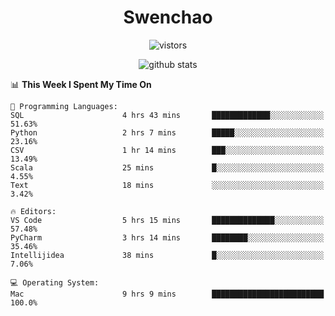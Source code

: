 <h1 align="center">Swenchao</h3>

<p align="center">
  <img src="https://visitor-badge.glitch.me/badge?page_id=Swenchao" alt="vistors" />
</p>

<p align="center">
  <img src="https://github-readme-stats.vercel.app/api?username=Swenchao&count_private=true&show_icons=true&theme=vue-dark&hide_title=true" alt="github stats" />
</p>

<!--START_SECTION:waka-->
📊 **This Week I Spent My Time On** 

```text
💬 Programming Languages: 
SQL                      4 hrs 43 mins       █████████████░░░░░░░░░░░░   51.63% 
Python                   2 hrs 7 mins        █████░░░░░░░░░░░░░░░░░░░░   23.16% 
CSV                      1 hr 14 mins        ███░░░░░░░░░░░░░░░░░░░░░░   13.49% 
Scala                    25 mins             █░░░░░░░░░░░░░░░░░░░░░░░░   4.55% 
Text                     18 mins             ░░░░░░░░░░░░░░░░░░░░░░░░░   3.42%

🔥 Editors: 
VS Code                  5 hrs 15 mins       ██████████████░░░░░░░░░░░   57.48% 
PyCharm                  3 hrs 14 mins       ████████░░░░░░░░░░░░░░░░░   35.46% 
Intellijidea             38 mins             █░░░░░░░░░░░░░░░░░░░░░░░░   7.06%

💻 Operating System: 
Mac                      9 hrs 9 mins        █████████████████████████   100.0%

```


<!--END_SECTION:waka-->
